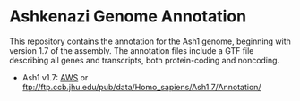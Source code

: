 # Ashkenazi Genome Annotation
This repository contains the annotation for the Ash1 genome, beginning with version 1.7 of the
assembly. The annotation files include a GTF file describing all genes and transcripts, both
protein-coding and noncoding.

* Ash1 v1.7: [AWS](https://ashkenazi-genome.s3.us-east-2.amazonaws.com/Annotation/index.html) or ftp://ftp.ccb.jhu.edu/pub/data/Homo_sapiens/Ash1.7/Annotation/
